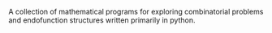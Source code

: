 A collection of mathematical programs for exploring combinatorial problems and
endofunction structures written primarily in python.
